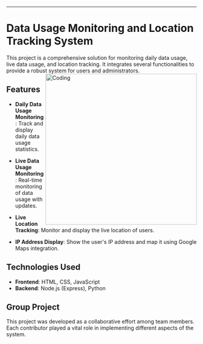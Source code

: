 

---

# Data Usage Monitoring and Location Tracking System

This project is a comprehensive solution for monitoring daily data usage, live data usage, and location tracking. It integrates several functionalities to provide a robust system for users and administrators.
<img align="right" alt="Coding" width="400" src="https://cdn.dribbble.com/users/8619169/screenshots/16116886/media/a63d64bcccad878cb9dfdb9a9f6b6416.gif">
## Features

- **Daily Data Usage Monitoring**: Track and display daily data usage statistics. 

- **Live Data Usage Monitoring**: Real-time monitoring of data usage with updates.
- **Live Location Tracking**: Monitor and display the live location of users.
- **IP Address Display**: Show the user's IP address and map it using Google Maps integration.

## Technologies Used

- **Frontend**: HTML, CSS, JavaScript
- **Backend**: Node.js (Express), Python

## Group Project

This project was developed as a collaborative effort among team members. Each contributor played a vital role in implementing different aspects of the system.
